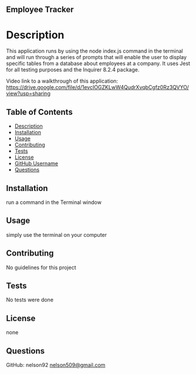 ## Employee Tracker

# Description
This application runs by using the node index.js command in the terminal and will run through a series of prompts that will enable the user to display specific tables from a database about employees at a company. It uses Jest for all testing purposes and the Inquirer 8.2.4 package.

Video link to a walkthrough of this application: https://drive.google.com/file/d/1evcIOGZKLwW4QudrXvqbCgfz0Rz3QVYO/view?usp=sharing

## Table of Contents   
* [Description](#description)
* [Installation](#installation)
* [Usage](#usage)
* [Contributing](#contributing)
* [Tests](#tests)
* [License](#license)
* [GitHub Username](#GitHub)
* [Questions](#email)

## Installation 
run a command in the Terminal window

## Usage
simply use the terminal on your computer

## Contributing
No guidelines for this project

## Tests
No tests were done

## License
none

## Questions
GitHub: nelson92
nelson509@gmail.com
